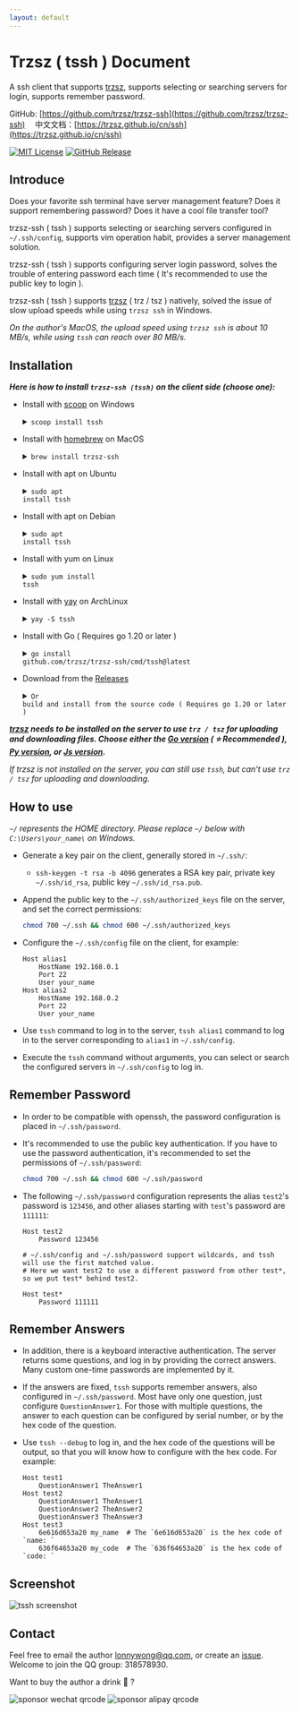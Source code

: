 ```yaml
---
layout: default
---
```


# Trzsz ( tssh ) Document

A ssh client that supports [trzsz](https://trzsz.github.io/), supports selecting or searching servers for login, supports remember password.

GitHub: [https://github.com/trzsz/trzsz-ssh](https://github.com/trzsz/trzsz-ssh) 　中文文档：[https://trzsz.github.io/cn/ssh](https://trzsz.github.io/cn/ssh)

[![MIT License](https://img.shields.io/badge/license-MIT-green.svg?style=flat)](https://choosealicense.com/licenses/mit/)
[![GitHub Release](https://img.shields.io/github/v/release/trzsz/trzsz-ssh)](https://github.com/trzsz/trzsz-ssh/releases)

## Introduce

Does your favorite ssh terminal have server management feature? Does it support remembering password? Does it have a cool file transfer tool?

trzsz-ssh ( tssh ) supports selecting or searching servers configured in `~/.ssh/config`, supports vim operation habit, provides a server management solution.

trzsz-ssh ( tssh ) supports configuring server login password, solves the trouble of entering password each time ( It's recommended to use the public key to login ).

trzsz-ssh ( tssh ) supports [trzsz](https://trzsz.github.io/) ( trz / tsz ) natively, solved the issue of slow upload speeds while using `trzsz ssh` in Windows.

_On the author's MacOS, the upload speed using `trzsz ssh` is about 10 MB/s, while using `tssh` can reach over 80 MB/s._

## Installation

**_Here is how to install `trzsz-ssh (tssh)` on the client side (choose one):_**

- Install with [scoop](https://scoop.sh/) on Windows<details><summary><code>scoop install tssh</code></summary>

  ```sh
  scoop bucket add extras
  scoop update
  scoop install tssh
  ```

  </details>

- Install with [homebrew](https://brew.sh/) on MacOS<details><summary><code>brew install trzsz-ssh</code></summary>

  ```sh
  brew update
  brew install trzsz-ssh
  ```

  </details>

- Install with apt on Ubuntu<details><summary><code>sudo apt install tssh</code></summary>

  ```sh
  sudo apt update && sudo apt install software-properties-common
  sudo add-apt-repository ppa:trzsz/ppa && sudo apt update

  sudo apt install tssh
  ```

  </details>

- Install with apt on Debian<details><summary><code>sudo apt install tssh</code></summary>

  ```sh
  sudo apt install curl gpg
  curl -s 'https://keyserver.ubuntu.com/pks/lookup?op=get&search=0x7074ce75da7cc691c1ae1a7c7e51d1ad956055ca' \
    | gpg --dearmor -o /usr/share/keyrings/trzsz.gpg
  echo 'deb [signed-by=/usr/share/keyrings/trzsz.gpg] https://ppa.launchpadcontent.net/trzsz/ppa/ubuntu jammy main' \
    | sudo tee /etc/apt/sources.list.d/trzsz.list
  sudo apt update

  sudo apt install tssh
  ```

  </details>

- Install with yum on Linux<details><summary><code>sudo yum install tssh</code></summary>

  - Install with [gemfury](https://gemfury.com/) repository.

    ```sh
    echo '[trzsz]
    name=Trzsz Repo
    baseurl=https://yum.fury.io/trzsz/
    enabled=1
    gpgcheck=0' | sudo tee /etc/yum.repos.d/trzsz.repo

    sudo yum install tssh
    ```

  - Install with [wlnmp](https://www.wlnmp.com/install) repository. It's not necessary to configure the epel repository for tssh, take CentOS as an example:

    ```sh
    sudo rpm -ivh https://mirrors.wlnmp.com/centos/wlnmp-release-centos.noarch.rpm

    sudo yum install tssh
    ```

  </details>

- Install with [yay](https://github.com/Jguer/yay) on ArchLinux<details><summary><code>yay -S tssh</code></summary>

  ```sh
  yay -Syu
  yay -S tssh
  ```

  </details>

- Install with Go ( Requires go 1.20 or later )<details><summary><code>go install github.com/trzsz/trzsz-ssh/cmd/tssh@latest</code></summary>

  ```sh
  go install github.com/trzsz/trzsz-ssh/cmd/tssh@latest
  ```

  The binaries are usually located in ~/go/bin/ ( C:\Users\your_name\go\bin\ on Windows ).

  </details>

- Download from the [Releases](https://github.com/trzsz/trzsz-ssh/releases)<details><summary><code>Or build and install from the source code ( Requires go 1.20 or later )</code></summary>

  ```sh
  git clone https://github.com/trzsz/trzsz-ssh.git
  cd trzsz-ssh
  go build ./cmd/tssh
  ```

  </details>

**_[trzsz](https://trzsz.github.io/cn/) needs to be installed on the server to use `trz / tsz` for uploading and downloading files. Choose either the
[Go version](https://trzsz.github.io/go) ( ⭐ Recommended ), [Py version](https://trzsz.github.io/), or [Js version](https://trzsz.github.io/js)._**

_If trzsz is not installed on the server, you can still use `tssh`, but can't use `trz / tsz` for uploading and downloading._

## How to use

_`~/` represents the HOME directory. Please replace `~/` below with `C:\Users\your_name\` on Windows._

- Generate a key pair on the client, generally stored in `~/.ssh/`:

  - `ssh-keygen -t rsa -b 4096` generates a RSA key pair, private key `~/.ssh/id_rsa`, public key `~/.ssh/id_rsa.pub`.

- Append the public key to the `~/.ssh/authorized_keys` file on the server, and set the correct permissions:

  ```sh
  chmod 700 ~/.ssh && chmod 600 ~/.ssh/authorized_keys
  ```

- Configure the `~/.ssh/config` file on the client, for example:

  ```
  Host alias1
      HostName 192.168.0.1
      Port 22
      User your_name
  Host alias2
      HostName 192.168.0.2
      Port 22
      User your_name
  ```

- Use `tssh` command to log in to the server, `tssh alias1` command to log in to the server corresponding to `alias1` in `~/.ssh/config`.

- Execute the `tssh` command without arguments, you can select or search the configured servers in `~/.ssh/config` to log in.

## Remember Password

- In order to be compatible with openssh, the password configuration is placed in `~/.ssh/password`.

- It's recommended to use the public key authentication. If you have to use the password authentication, it's recommended to set the permissions of `~/.ssh/password`:

  ```sh
  chmod 700 ~/.ssh && chmod 600 ~/.ssh/password
  ```

- The following `~/.ssh/password` configuration represents the alias `test2`'s password is `123456`, and other aliases starting with `test`'s password are `111111`:

  ```
  Host test2
      Password 123456

  # ~/.ssh/config and ~/.ssh/password support wildcards, and tssh will use the first matched value.
  # Here we want test2 to use a different password from other test*, so we put test* behind test2.

  Host test*
      Password 111111
  ```

## Remember Answers

- In addition, there is a keyboard interactive authentication. The server returns some questions, and log in by providing the correct answers. Many custom one-time passwords are implemented by it.

- If the answers are fixed, `tssh` supports remember answers, also configured in `~/.ssh/password`. Most have only one question, just configure `QuestionAnswer1`. For those with multiple questions, the answer to each question can be configured by serial number, or by the hex code of the question.

- Use `tssh --debug` to log in, and the hex code of the questions will be output, so that you will know how to configure with the hex code. For example:

  ```
  Host test1
      QuestionAnswer1 TheAnswer1
  Host test2
      QuestionAnswer1 TheAnswer1
      QuestionAnswer2 TheAnswer2
      QuestionAnswer3 TheAnswer3
  Host test3
      6e616d653a20 my_name  # The `6e616d653a20` is the hex code of `name: `
      636f64653a20 my_code  # The `636f64653a20` is the hex code of `code: `
  ```

## Screenshot

![tssh screenshot](https://trzsz.github.io/images/tssh.gif)

## Contact

Feel free to email the author <lonnywong@qq.com>, or create an [issue](https://github.com/trzsz/trzsz-ssh/issues). Welcome to join the QQ group: 318578930.

Want to buy the author a drink 🍺 ?

![sponsor wechat qrcode](https://trzsz.github.io/images/sponsor_wechat.jpg)
![sponsor alipay qrcode](https://trzsz.github.io/images/sponsor_alipay.jpg)

